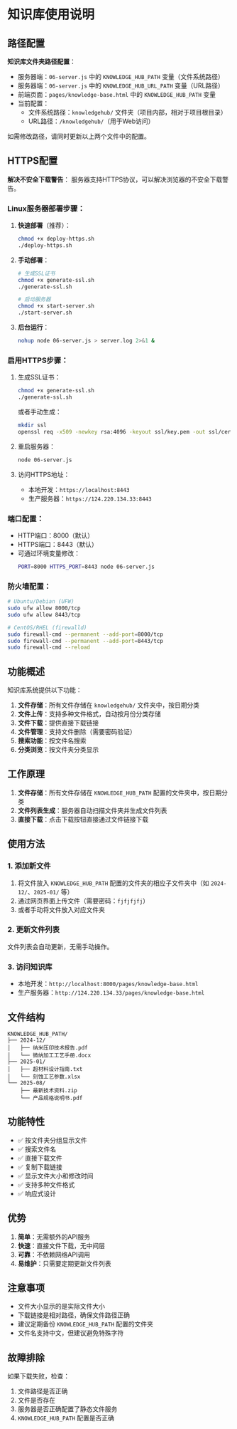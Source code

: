 # 知识库使用说明

## 路径配置

**知识库文件夹路径配置**：
- 服务器端：`06-server.js` 中的 `KNOWLEDGE_HUB_PATH` 变量（文件系统路径）
- 服务器端：`06-server.js` 中的 `KNOWLEDGE_HUB_URL_PATH` 变量（URL路径）
- 前端页面：`pages/knowledge-base.html` 中的 `KNOWLEDGE_HUB_PATH` 变量
- 当前配置：
  - 文件系统路径：`knowledgehub/` 文件夹（项目内部，相对于项目根目录）
  - URL路径：`/knowledgehub/`（用于Web访问）

如需修改路径，请同时更新以上两个文件中的配置。

## HTTPS配置

**解决不安全下载警告**：
服务器支持HTTPS协议，可以解决浏览器的不安全下载警告。

### Linux服务器部署步骤：

1. **快速部署**（推荐）：
   ```bash
   chmod +x deploy-https.sh
   ./deploy-https.sh
   ```

2. **手动部署**：
   ```bash
   # 生成SSL证书
   chmod +x generate-ssl.sh
   ./generate-ssl.sh
   
   # 启动服务器
   chmod +x start-server.sh
   ./start-server.sh
   ```

3. **后台运行**：
   ```bash
   nohup node 06-server.js > server.log 2>&1 &
   ```

### 启用HTTPS步骤：
1. 生成SSL证书：
   ```bash
   chmod +x generate-ssl.sh
   ./generate-ssl.sh
   ```
   或者手动生成：
   ```bash
   mkdir ssl
   openssl req -x509 -newkey rsa:4096 -keyout ssl/key.pem -out ssl/cert.pem -days 365 -nodes -subj "/C=CN/ST=Shanghai/L=Shanghai/O=WeiNaTech/OU=IT/CN=124.220.134.33"
   ```

2. 重启服务器：
   ```bash
   node 06-server.js
   ```

3. 访问HTTPS地址：
   - 本地开发：`https://localhost:8443`
   - 生产服务器：`https://124.220.134.33:8443`

### 端口配置：
- HTTP端口：8000（默认）
- HTTPS端口：8443（默认）
- 可通过环境变量修改：
  ```bash
  PORT=8000 HTTPS_PORT=8443 node 06-server.js
  ```

### 防火墙配置：
```bash
# Ubuntu/Debian (UFW)
sudo ufw allow 8000/tcp
sudo ufw allow 8443/tcp

# CentOS/RHEL (firewalld)
sudo firewall-cmd --permanent --add-port=8000/tcp
sudo firewall-cmd --permanent --add-port=8443/tcp
sudo firewall-cmd --reload
```

## 功能概述

知识库系统提供以下功能：

1. **文件存储**：所有文件存储在 `knowledgehub/` 文件夹中，按日期分类
2. **文件上传**：支持多种文件格式，自动按月份分类存储
3. **文件下载**：提供直接下载链接
4. **文件管理**：支持文件删除（需要密码验证）
5. **搜索功能**：按文件名搜索
6. **分类浏览**：按文件夹分类显示

## 工作原理
1. **文件存储**：所有文件存储在 `KNOWLEDGE_HUB_PATH` 配置的文件夹中，按日期分类
2. **文件列表生成**：服务器自动扫描文件夹并生成文件列表
3. **直接下载**：点击下载按钮直接通过文件链接下载

## 使用方法

### 1. 添加新文件
1. 将文件放入 `KNOWLEDGE_HUB_PATH` 配置的文件夹的相应子文件夹中（如 `2024-12/`、`2025-01/` 等）
2. 通过网页界面上传文件（需要密码：`fjfjfjfj`）
3. 或者手动将文件放入对应文件夹

### 2. 更新文件列表
文件列表会自动更新，无需手动操作。

### 3. 访问知识库
- 本地开发：`http://localhost:8000/pages/knowledge-base.html`
- 生产服务器：`http://124.220.134.33/pages/knowledge-base.html`

## 文件结构
```
KNOWLEDGE_HUB_PATH/
├── 2024-12/
│   ├── 纳米压印技术报告.pdf
│   └── 微纳加工工艺手册.docx
├── 2025-01/
│   ├── 超材料设计指南.txt
│   └── 刻蚀工艺参数.xlsx
└── 2025-08/
    ├── 最新技术资料.zip
    └── 产品规格说明书.pdf
```

## 功能特性
- ✅ 按文件夹分组显示文件
- ✅ 搜索文件名
- ✅ 直接下载文件
- ✅ 复制下载链接
- ✅ 显示文件大小和修改时间
- ✅ 支持多种文件格式
- ✅ 响应式设计

## 优势
1. **简单**：无需额外的API服务
2. **快速**：直接文件下载，无中间层
3. **可靠**：不依赖网络API调用
4. **易维护**：只需要定期更新文件列表

## 注意事项
- 文件大小显示的是实际文件大小
- 下载链接是相对路径，确保文件路径正确
- 建议定期备份 `KNOWLEDGE_HUB_PATH` 配置的文件夹
- 文件名支持中文，但建议避免特殊字符

## 故障排除
如果下载失败，检查：
1. 文件路径是否正确
2. 文件是否存在
3. 服务器是否正确配置了静态文件服务
4. `KNOWLEDGE_HUB_PATH` 配置是否正确 